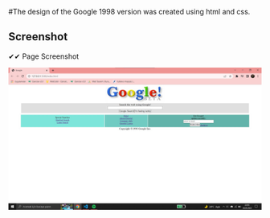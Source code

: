 #The design of the Google 1998 version was created using html and css.


## Screenshot

✔✔ Page Screenshot             

![Page Screenshot](https://github.com/aylinarik/kodluyoruz-exercises/blob/main/Css%20Homework%202/images/screenshot.jpg)


